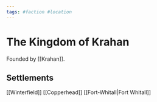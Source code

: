 ```yaml
---
tags: #faction #location 
---
```

# The Kingdom of Krahan
Founded by [[Krahan]].

## Settlements
[[Winterfield]]
[[Copperhead]]
[[Fort-Whitall|Fort Whitall]]
